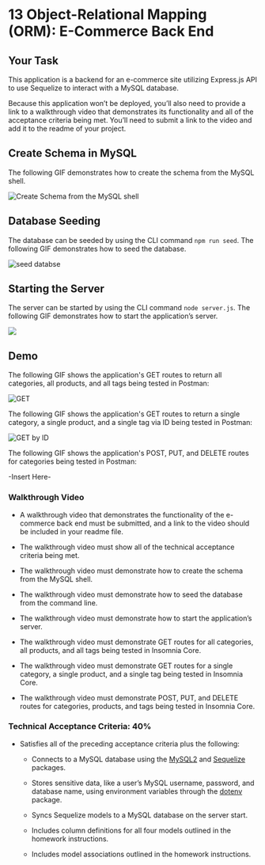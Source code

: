 # 13 Object-Relational Mapping (ORM): E-Commerce Back End

## Your Task

This application is a backend for an e-commerce site utilizing Express.js API to use Sequelize to interact with a MySQL database.

Because this application won’t be deployed, you’ll also need to provide a link to a walkthrough video that demonstrates its functionality and all of the acceptance criteria being met. You’ll need to submit a link to the video and add it to the readme of your project.

## Create Schema in MySQL

The following GIF demonstrates how to create the schema from the MySQL shell.

<img src="https://i.imgur.com/lM6itPV.gif" alt="Create Schema from the MySQL shell">

## Database Seeding

The database can be seeded by using the CLI command `npm run seed`.
The following GIF demonstrates how to seed the database.

<img src="https://i.imgur.com/DoVrqsB.gif" alt="seed databse" />

## Starting the Server

The server can be started by using the CLI command `node server.js`.
The following GIF demonstrates how to start the application’s server.

<img src="https://i.imgur.com/xNx5Wrv.gif">


## Demo

The following GIF shows the application's GET routes to return all categories, all products, and all tags being tested in Postman:

<img src="https://i.imgur.com/BZXqeLE.gif" alt="GET">

The following GIF shows the application's GET routes to return a single category, a single product, and a single tag via ID being tested in Postman:

<img src="https://i.imgur.com/pHxgEUP.gif" alt="GET by ID">


The following GIF shows the application's POST, PUT, and DELETE routes for categories being tested in Postman:

-Insert Here-

### Walkthrough Video

* A walkthrough video that demonstrates the functionality of the e-commerce back end must be submitted, and a link to the video should be included in your readme file.

* The walkthrough video must show all of the technical acceptance criteria being met.

* The walkthrough video must demonstrate how to create the schema from the MySQL shell.

* The walkthrough video must demonstrate how to seed the database from the command line.

* The walkthrough video must demonstrate how to start the application’s server.

* The walkthrough video must demonstrate GET routes for all categories, all products, and all tags being tested in Insomnia Core.

* The walkthrough video must demonstrate GET routes for a single category, a single product, and a single tag being tested in Insomnia Core.

* The walkthrough video must demonstrate POST, PUT, and DELETE routes for categories, products, and tags being tested in Insomnia Core.

### Technical Acceptance Criteria: 40%

* Satisfies all of the preceding acceptance criteria plus the following:

  * Connects to a MySQL database using the [MySQL2](https://www.npmjs.com/package/mysql) and [Sequelize](https://www.npmjs.com/package/sequelize) packages.

  * Stores sensitive data, like a user’s MySQL username, password, and database name, using environment variables through the [dotenv](https://www.npmjs.com/package/dotenv) package.

  * Syncs Sequelize models to a MySQL database on the server start.

  * Includes column definitions for all four models outlined in the homework instructions.

  * Includes model associations outlined in the homework instructions.